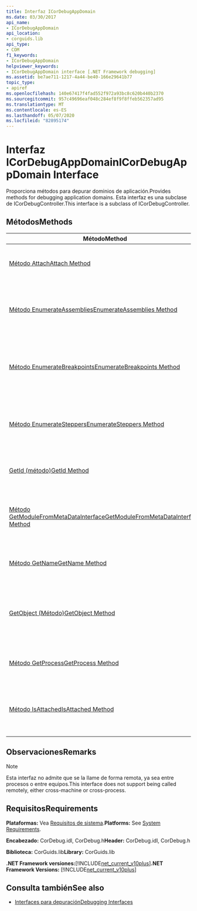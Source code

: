 ```yaml
---
title: Interfaz ICorDebugAppDomain
ms.date: 03/30/2017
api_name:
- ICorDebugAppDomain
api_location:
- corguids.lib
api_type:
- COM
f1_keywords:
- ICorDebugAppDomain
helpviewer_keywords:
- ICorDebugAppDomain interface [.NET Framework debugging]
ms.assetid: be7ae711-1217-4a44-be40-166e29641b77
topic_type:
- apiref
ms.openlocfilehash: 140e67417f4fad552f972a93bc8c620b440b2370
ms.sourcegitcommit: 957c49696eaf048c284ef8f9f8ffeb562357ad95
ms.translationtype: MT
ms.contentlocale: es-ES
ms.lasthandoff: 05/07/2020
ms.locfileid: "82895174"
---
```

# <a name="icordebugappdomain-interface"></a><span data-ttu-id="75650-102">Interfaz ICorDebugAppDomain</span><span class="sxs-lookup"><span data-stu-id="75650-102">ICorDebugAppDomain Interface</span></span>

<span data-ttu-id="75650-103">Proporciona métodos para depurar dominios de aplicación.</span><span class="sxs-lookup"><span data-stu-id="75650-103">Provides methods for debugging application domains.</span></span> <span data-ttu-id="75650-104">Esta interfaz es una subclase de ICorDebugController.</span><span class="sxs-lookup"><span data-stu-id="75650-104">This interface is a subclass of ICorDebugController.</span></span>  
  
## <a name="methods"></a><span data-ttu-id="75650-105">Métodos</span><span class="sxs-lookup"><span data-stu-id="75650-105">Methods</span></span>  
  
|<span data-ttu-id="75650-106">Método</span><span class="sxs-lookup"><span data-stu-id="75650-106">Method</span></span>|<span data-ttu-id="75650-107">Descripción</span><span class="sxs-lookup"><span data-stu-id="75650-107">Description</span></span>|  
|------------|-----------------|  
|[<span data-ttu-id="75650-108">Método Attach</span><span class="sxs-lookup"><span data-stu-id="75650-108">Attach Method</span></span>](icordebugappdomain-attach-method.md)|<span data-ttu-id="75650-109">Asocia el depurador al dominio de aplicación.</span><span class="sxs-lookup"><span data-stu-id="75650-109">Attaches the debugger to the application domain.</span></span>|  
|[<span data-ttu-id="75650-110">Método EnumerateAssemblies</span><span class="sxs-lookup"><span data-stu-id="75650-110">EnumerateAssemblies Method</span></span>](icordebugappdomain-enumerateassemblies-method.md)|<span data-ttu-id="75650-111">Obtiene un enumerador para los ensamblados en el dominio de aplicación.</span><span class="sxs-lookup"><span data-stu-id="75650-111">Gets an enumerator for the assemblies in the application domain.</span></span>|  
|[<span data-ttu-id="75650-112">Método EnumerateBreakpoints</span><span class="sxs-lookup"><span data-stu-id="75650-112">EnumerateBreakpoints Method</span></span>](icordebugappdomain-enumeratebreakpoints-method.md)|<span data-ttu-id="75650-113">Obtiene un enumerador para todos los puntos de interrupción activos en el dominio de aplicación.</span><span class="sxs-lookup"><span data-stu-id="75650-113">Gets an enumerator for all active breakpoints in the application domain.</span></span>|  
|[<span data-ttu-id="75650-114">Método EnumerateSteppers</span><span class="sxs-lookup"><span data-stu-id="75650-114">EnumerateSteppers Method</span></span>](icordebugappdomain-enumeratesteppers-method.md)|<span data-ttu-id="75650-115">Obtiene un enumerador para todos los steppers activos en el dominio de aplicación.</span><span class="sxs-lookup"><span data-stu-id="75650-115">Gets an enumerator for all active steppers in the application domain.</span></span>|  
|[<span data-ttu-id="75650-116">GetId (método)</span><span class="sxs-lookup"><span data-stu-id="75650-116">GetId Method</span></span>](icordebugappdomain-getid-method.md)|<span data-ttu-id="75650-117">Obtiene el identificador único del dominio de aplicación.</span><span class="sxs-lookup"><span data-stu-id="75650-117">Gets the unique ID of the application domain.</span></span>|  
|[<span data-ttu-id="75650-118">Método GetModuleFromMetaDataInterface</span><span class="sxs-lookup"><span data-stu-id="75650-118">GetModuleFromMetaDataInterface Method</span></span>](icordebugappdomain-getmodulefrommetadatainterface-method.md)|<span data-ttu-id="75650-119">Obtiene el objeto ICorDebugModule con la interfaz de metadatos especificada.</span><span class="sxs-lookup"><span data-stu-id="75650-119">Gets the ICorDebugModule object with the given metadata interface.</span></span>|  
|[<span data-ttu-id="75650-120">Método GetName</span><span class="sxs-lookup"><span data-stu-id="75650-120">GetName Method</span></span>](icordebugappdomain-getname-method.md)|<span data-ttu-id="75650-121">Obtiene el nombre del dominio de aplicación.</span><span class="sxs-lookup"><span data-stu-id="75650-121">Gets the name of the application domain.</span></span>|  
|[<span data-ttu-id="75650-122">GetObject (Método)</span><span class="sxs-lookup"><span data-stu-id="75650-122">GetObject Method</span></span>](icordebugappdomain-getobject-method.md)|<span data-ttu-id="75650-123">Obtiene un puntero de interfaz al dominio de aplicación de Common Language Runtime (CLR).</span><span class="sxs-lookup"><span data-stu-id="75650-123">Gets an interface pointer to the common language runtime (CLR) application domain.</span></span>|  
|[<span data-ttu-id="75650-124">Método GetProcess</span><span class="sxs-lookup"><span data-stu-id="75650-124">GetProcess Method</span></span>](icordebugappdomain-getprocess-method.md)|<span data-ttu-id="75650-125">Obtiene el proceso que contiene el dominio de aplicación.</span><span class="sxs-lookup"><span data-stu-id="75650-125">Gets the process containing the application domain.</span></span>|  
|[<span data-ttu-id="75650-126">Método IsAttached</span><span class="sxs-lookup"><span data-stu-id="75650-126">IsAttached Method</span></span>](icordebugappdomain-isattached-method.md)|<span data-ttu-id="75650-127">Determina si el depurador está asociado al dominio de aplicación.</span><span class="sxs-lookup"><span data-stu-id="75650-127">Determines whether the debugger is attached to the application domain.</span></span>|  
  
## <a name="remarks"></a><span data-ttu-id="75650-128">Observaciones</span><span class="sxs-lookup"><span data-stu-id="75650-128">Remarks</span></span>  
  
> [!NOTE]
> <span data-ttu-id="75650-129">Esta interfaz no admite que se la llame de forma remota, ya sea entre procesos o entre equipos.</span><span class="sxs-lookup"><span data-stu-id="75650-129">This interface does not support being called remotely, either cross-machine or cross-process.</span></span>  
  
## <a name="requirements"></a><span data-ttu-id="75650-130">Requisitos</span><span class="sxs-lookup"><span data-stu-id="75650-130">Requirements</span></span>  
 <span data-ttu-id="75650-131">**Plataformas:** Vea [Requisitos de sistema](../../get-started/system-requirements.md).</span><span class="sxs-lookup"><span data-stu-id="75650-131">**Platforms:** See [System Requirements](../../get-started/system-requirements.md).</span></span>  
  
 <span data-ttu-id="75650-132">**Encabezado:** CorDebug.idl, CorDebug.h</span><span class="sxs-lookup"><span data-stu-id="75650-132">**Header:** CorDebug.idl, CorDebug.h</span></span>  
  
 <span data-ttu-id="75650-133">**Biblioteca:** CorGuids.lib</span><span class="sxs-lookup"><span data-stu-id="75650-133">**Library:** CorGuids.lib</span></span>  
  
 <span data-ttu-id="75650-134">**.NET Framework versiones:**[!INCLUDE[net_current_v10plus](../../../../includes/net-current-v10plus-md.md)]</span><span class="sxs-lookup"><span data-stu-id="75650-134">**.NET Framework Versions:** [!INCLUDE[net_current_v10plus](../../../../includes/net-current-v10plus-md.md)]</span></span>  
  
## <a name="see-also"></a><span data-ttu-id="75650-135">Consulta también</span><span class="sxs-lookup"><span data-stu-id="75650-135">See also</span></span>

- [<span data-ttu-id="75650-136">Interfaces para depuración</span><span class="sxs-lookup"><span data-stu-id="75650-136">Debugging Interfaces</span></span>](debugging-interfaces.md)
